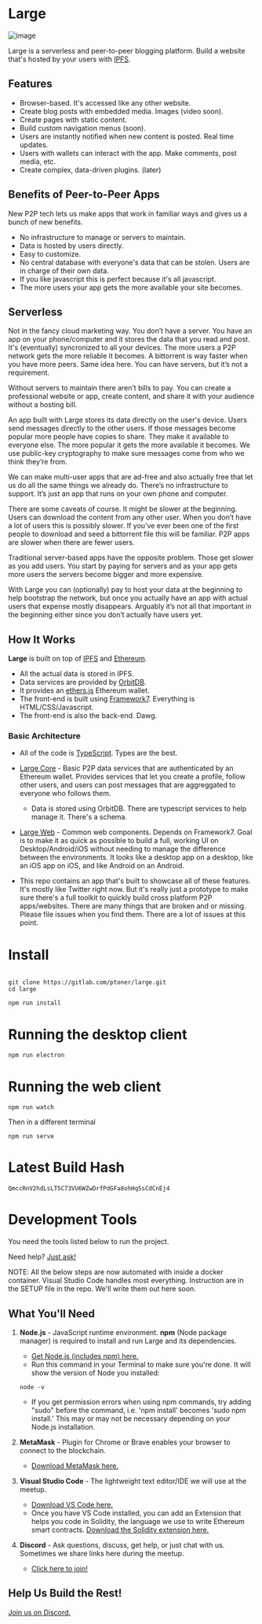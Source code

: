 
# Large

![image](https://raw.githubusercontent.com/ptoner/Large/master/www/images/logo_white.png)

Large is a serverless and peer-to-peer blogging platform. Build a website that's hosted by your users with [IPFS](http://ipfs.io).

## Features
* Browser-based. It's accessed like any other website.
* Create blog posts with embedded media. Images (video soon).
* Create pages with static content. 
* Build custom navigation menus (soon).
* Users are instantly notified when new content is posted. Real time updates.
* Users with wallets can interact with the app. Make comments, post media, etc. 
* Create complex, data-driven plugins. (later)  

## Benefits of Peer-to-Peer Apps
New P2P tech lets us make apps that work in familiar ways and gives us a bunch of new benefits.

* No infrastructure to manage or servers to maintain.
* Data is hosted by users directly.
* Easy to customize.
* No central database with everyone's data that can be stolen. Users are in charge of their own data. 
* If you like javascript this is perfect because it's all javascript. 
* The more users your app gets the more available your site becomes. 

## Serverless 
Not in the fancy cloud marketing way. You don’t have a server. You have an app on your phone/computer and it stores the data that you read and post. It's (eventually) syncronized to all your devices. The more users a P2P network gets the more reliable it becomes. A bittorrent is way faster when you have more peers. Same idea here. You can have servers, but it’s not a requirement.

Without servers to maintain there aren’t bills to pay. You can create a professional website or app, create content, and share it with your audience without a hosting bill. 

An app built with Large stores its data directly on the user's device. Users send messages directly to the other users. If those messages become popular more people have copies to share. They make it available to everyone else. The more popular it gets the more available it becomes. We use public-key cryptography to make sure messages come from who we think they’re from. 

We can make multi-user apps that are ad-free and also actually free that let us do all the same things we already do. There’s no infrastructure to support. It’s just an app that runs on your own phone and computer.

There are some caveats of course. It might be slower at the beginning. Users can download the content from any other user. When you don’t have a lot of users this is possibly slower. If you’ve ever been one of the first people to download and seed a bittorrent file this will be familiar. P2P apps are slower when there are fewer users.

Traditional server-based apps have the opposite problem. Those get slower as you add users. You start by paying for servers and as your app gets more users the servers become bigger and more expensive. 

With Large you can (optionally) pay to host your data at the beginning to help bootstrap the network, but once you actually have an app with actual users that expense mostly disappears. Arguably it’s not all that important in the beginning either since you don’t actually have users yet.


## How It Works

**Large** is built on top of [IPFS](https://github.com/ipfs/ipfs) and [Ethereum](https://github.com/ethereum/solidity).

* All the actual data is stored in IPFS.
* Data services are provided by [OrbitDB](https://github.com/orbitdb/orbit-db).
* It provides an [ethers.js](https://github.com/ethers-io/ethers.js/) Ethereum wallet.
* The front-end is built using [Framework7](https://github.com/framework7io/framework7). Everything is HTML/CSS/Javascript.
* The front-end is also the back-end. Dawg.

### Basic Architecture

* All of the code is [TypeScript](https://gitlab.com/microsoft/TypeScript). Types are the best.

* [Large Core](https://gitlab.com/ptoner/large-core) - Basic P2P data services that are authenticated by an Ethereum wallet. Provides services that let you create a profile, follow other users, and users can post messages that are aggreggated to everyone who follows them.

    * Data is stored using OrbitDB. There are typescript services to help manage it. There's a schema.

* [Large Web](https://gitlab.com/ptoner/large-web) - Common web components. Depends on Framework7. Goal is to make it as quick as possible to build a full, working UI on Desktop/Android/iOS without needing to manage the difference between the environments. It looks like a desktop app on a desktop, like an iOS app on iOS, and like Android on an Android. 

* This repo contains an app that's built to showcase all of these features. It's mostly like Twitter right now. But it's really just a prototype to make sure there's a full toolkit to quickly build cross platform P2P apps/websites. There are many things that are broken and or missing. Please file issues when you find them. There are a lot of issues at this point.



# Install
```console

git clone https://gitlab.com/ptoner/large.git
cd large

npm run install
```

# Running the desktop client

```console
npm run electron
```


# Running the web client

```console
npm run watch
```

Then in a different terminal

```console
npm run serve
```

# Latest Build Hash
```console
QmccRnV2hdLsLT5C73VU6WZwDrfPdGFa8ohHq5sCdCnEj4
```




# Development Tools
You need the tools listed below to run the project.

Need help? [Just ask!](https://discord.gg/kRydQeW)

NOTE: All the below steps are now automated with inside a docker container. Visual Studio Code handles most everything. Instruction are in the SETUP file in the repo. We'll write them out here soon.



## What You'll Need

1. **Node.js** - JavaScript runtime environment. **npm** (Node package manager) is required to install and run Large and its dependencies.
    * [Get Node.js (includes npm) here.](https://nodejs.org/en/download/)
    * Run this command in your Terminal to make sure you're done. It will show the version of Node you installed:
    ```console
    node -v
    ```
    * If you get permission errors when using npm commands, try adding "sudo" before the command, i.e. 'npm install' becomes 'sudo npm install.' This may or may not be necessary depending on your Node.js installation.

1. **MetaMask** - Plugin for Chrome or Brave enables your browser to connect to the blockchain.
    * [Download MetaMask here.](https://metamask.io/)

1. **Visual Studio Code** - The lightweight text editor/IDE we will use at the meetup.
    * [Download VS Code here.](https://code.visualstudio.com/)
    * Once you have VS Code installed, you can add an Extension that helps you code in Solidity, the language we use to write Ethereum smart contracts. [Download the Solidity extension here.](https://marketplace.visualstudio.com/items?itemName=JuanBlanco.solidity)

1. **Discord** - Ask questions, discuss, get help, or just chat with us. Sometimes we share links here during the meetup.
    * [Click here to join!](https://discord.gg/kRydQeW)




## Help Us Build the Rest!

[Join us on Discord.](https://discord.gg/kRydQeW)
